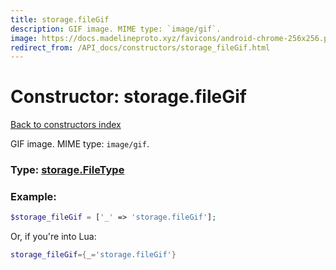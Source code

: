 ```yaml
---
title: storage.fileGif
description: GIF image. MIME type: `image/gif`.
image: https://docs.madelineproto.xyz/favicons/android-chrome-256x256.png
redirect_from: /API_docs/constructors/storage_fileGif.html
---
```

# Constructor: storage.fileGif  
[Back to constructors index](index.md)



GIF image. MIME type: `image/gif`.




### Type: [storage.FileType](../types/storage.FileType.md)


### Example:

```php
$storage_fileGif = ['_' => 'storage.fileGif'];
```  


Or, if you're into Lua:

```lua
storage_fileGif={_='storage.fileGif'}

```


